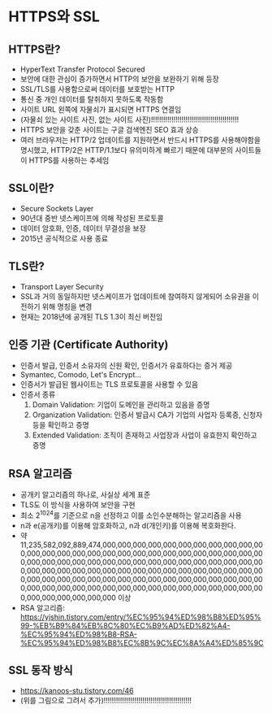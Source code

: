 # HTTPS와 SSL
## HTTPS란?
- HyperText Transfer Protocol Secured
- 보안에 대한 관심이 증가하면서 HTTP의 보안을 보완하기 위해 등장
- SSL/TLS를 사용함으로써 데이터를 보호받는 HTTP
- 통신 중 개인 데이터를 탈취하지 못하도록 작동함
- 사이트 URL 왼쪽에 자물쇠가 표시되면 HTTPS 연결임
- (자물쇠 있는 사이트 사진, 없는 사이트 사진)!!!!!!!!!!!!!!!!!!!!!!!!!!!!!!!!!!!!!!!!!!!
- HTTPS 보안을 갖춘 사이트는 구글 검색엔진 SEO 효과 상승
- 여러 브라우저는 HTTP/2 업데이트를 지원하면서 반드시 HTTPS를 사용해야함을 명시했고, HTTP/2은 HTTP/1.1보다 유의미하게 빠르기 때문에 대부분의 사이트들이 HTTPS를 사용하는 추세임

## SSL이란?
- Secure Sockets Layer
- 90년대 중반 넷스케이프에 의해 작성된 프로토콜
- 데이터 암호화, 인증, 데이터 무결성을 보장
- 2015년 공식적으로 사용 종료

## TLS란?
- Transport Layer Security
- SSL과 거의 동일하지만 넷스케이프가 업데이트에 참여하지 않게되어 소유권을 이전하기 위해 명칭을 변경
- 현재는 2018년에 공개된 TLS 1.3이 최신 버전임

## 인증 기관 (Certificate Authority)
- 인증서 발급, 인증서 소유자의 신원 확인, 인증서가 유효하다는 증거 제공
- Symantec, Comodo, Let's Encrypt...
- 인증서가 발급된 웹사이트는 TLS 프로토콜을 사용할 수 있음
- 인증서 종류
  1. Domain Validation: 기업이 도메인을 관리하고 있음을 증명
  2. Organization Validation: 인증서 발급시 CA가 기업의 사업자 등록증, 신청자 등을 확인하고 증명
  3. Extended Validation: 조직이 존재하고 사업장과 사업이 유효한지 확인하고 증명

## RSA 알고리즘
- 공개키 알고리즘의 하나로, 사실상 세계 표준
- TLS도 이 방식을 사용하여 보안을 구현
- 최소 2<sup>1024</sup>를 기준으로 n을 선정하고 이를 소인수분해하는 알고리즘을 사용
- n과 e(공개키)를 이용해 암호화하고, n과 d(개인키)를 이용해 복호화한다.
- 약 11,235,582,092,889,474,000,000,000,000,000,000,000,000,000,000,000,000,000,000,000,000,000,000,000,000,000,000,000,000,000,000,000,000,000,000,000,000,000,000,000,000,000,000,000,000,000,000,000,000,000,000,000,000,000,000,000,000,000,000,000,000,000,000,000,000,000,000,000,000,000,000,000,000,000,000,000,000,000,000,000,000,000,000,000,000,000,000,000,000,000,000,000,000,000,000,000,000,000,000,000,000,000 이상
- RSA 알고리즘: https://yjshin.tistory.com/entry/%EC%95%94%ED%98%B8%ED%95%99-%EB%B9%84%EB%8C%80%EC%B9%AD%ED%82%A4-%EC%95%94%ED%98%B8-RSA-%EC%95%94%ED%98%B8%EC%8B%9C%EC%8A%A4%ED%85%9C

## SSL 동작 방식
- https://kanoos-stu.tistory.com/46
- (위를 그림으로 그려서 추가)!!!!!!!!!!!!!!!!!!!!!!!!!!!!!!!!!!!!!!!!!!!
